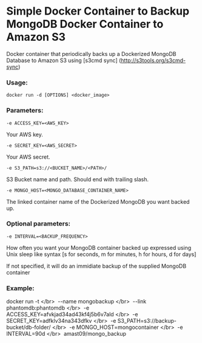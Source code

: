 Simple Docker Container to Backup MongoDB Docker Container to Amazon S3
===================

Docker container that periodically backs up a Dockerized MongoDB Database to Amazon S3 using [s3cmd sync] (http://s3tools.org/s3cmd-sync)

### Usage:

	docker run -d [OPTIONS] <docker_image>

### Parameters:

`-e ACCESS_KEY=<AWS_KEY>`
<p>Your AWS key.</p>

`-e SECRET_KEY=<AWS_SECRET>`
<p>Your AWS secret.</p>

`-e S3_PATH=s3://<BUCKET_NAME>/<PATH>/`
<p>S3 Bucket name and path. Should end with trailing slash.</p>

`-e MONGO_HOST=<MONGO_DATABASE_CONTAINER_NAME>`
<p>The linked container name of the Dockerized MongoDB you want backed up.</p>

### Optional parameters:

`-e INTERVAL=<BACKUP_FREQUENCY>`
<p>How often you want your MongoDB container backed up expressed using Unix sleep like syntax [s for seconds, m for minutes, h for hours, d for days]</p>
<p>If not specified, it will do an immidiate backup of the supplied MongoDB container</p>

### Example:

docker run -t \</br>
&nbsp;--name mongobackup \</br>
&nbsp;--link phantomdb:phantomdb \</br>
&nbsp;-e ACCESS_KEY=afvkjad34ad43kf4j5b6v7ald \</br>
&nbsp;-e SECRET_KEY=adfklv34na343dfkv \</br>
&nbsp;-e S3_PATH=s3://backup-bucket/db-folder/ \</br>
&nbsp;-e MONGO_HOST=mongocontainer \</br>
&nbsp;-e INTERVAL=90d \</br>
&nbsp;amast09/mongo_backup
